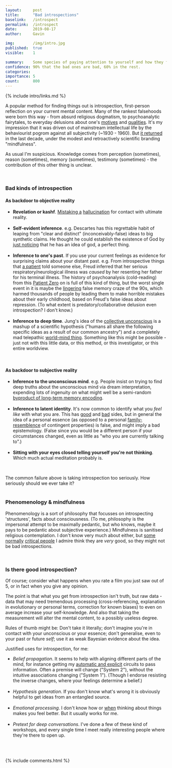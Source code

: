 ```yaml
---
layout:     post
title:      "Bad introspections"
baselink:   /introspect
permalink:  /introspect
date:       2019-08-17
author:     Gavin

img:        /img/intro.jpg
published:	true
visible: 	1

summary:    Some species of paying attention to yourself and how they fail.
confidence:	90% that the bad ones are bad, 60% in the rest.
categories: 
importance: 5
count:		800
---
```


{%	include intro/links.md		%}


A popular method for finding things out is introspection, first-person reflection on your current mental content. Many of the rankest falsehoods were born this way - from absurd religious dogmatism, to psychoanalytic fairytales, to everyday delusions about one's <a href="{{mot}}">motives</a> and <a href="{{pos}}">qualities</a>. It's my impression that it was driven out of mainstream intellectual life by the behaviourist pogrom against all subjectivity (~1930 - 1960). But <a href="{{mindful}}">it returned</a> in the last decade, under the modest and retroactively scientific branding "mindfulness". 

As usual I'm suspicious. Knowledge comes from perception (sometimes), reason (sometimes), memory (sometimes), testimony (sometimes) - the contribution of this other thing is unclear. 

<br>


### Bad kinds of introspection


#### As backdoor to objective reality

* **Revelation or kashf**. <a href="{{mig}}">Mistaking a</a> <a href="{{entheo}}">hallucination</a> for contact with ultimate reality.<br><br>
* **Self-evident inference**. e.g. Descartes has this regrettable habit of leaping from "clear and distinct" (inconceivably-false) ideas to big synthetic claims. He thought he could establish the existence of God by <a href="{{descart}}">just noticing</a> that he has an idea of god, a perfect thing.<br><br>
* **Inference to one's past**. If you use your current feelings as evidence for surprising claims about your distant past. e.g. From introspective things that <a href="{{anna}}">a patient</a> told someone else, Freud inferred that her serious respiratory/neurological illness was _caused_ by her resenting her father for his terminal illness. The history of psychoanalysis (cold-reading) from this <a href="{{anna}}">Patient Zero</a> on is full of this kind of thing, but the worst single event in it is maybe the <a href="{{falsem}}">lingering</a> false memory craze of the 90s, which harmed thousands of people by leading them to make horrible mistakes about their early childhood, based on Freud's false ideas about repression. (To what extent is predatory/collaborative delusion even introspection? I don't know.)<br><br>
* **Inference to deep time**. Jung's idea of the <a href="{{jung}}">collective unconscious</a> is a mashup of a scientific hypothesis ("humans all share the following specific ideas as a result of our common ancestry") and a completely mad telepathic <a href="{{mono}}">world-mind thing</a>. Something like this might be possible - just not with this little data, or this method, or this investigator, or this entire worldview.

<br>

#### As backdoor to subjective reality

* **Inference to the unconscious mind**. e.g. People insist on trying to find deep truths about the unconscious mind via dream interpretation, expending lots of ingenuity on what might well be a semi-random <a href="{{dreemz}}">byproduct of long-term memory encoding</a>.  <br><br>
* **Inference to latent identity**. It's now common to identify what you _feel like_ with what you are. This has <a href="{{gend}}">good</a> and <a href="{{other}}">bad</a> sides, but in general the idea of a personal essence (as opposed to a personal <a href="{{algo}}">family-resemblence</a> of contingent properties) is false, and might imply a bad epistemology. (False since you would be a different person if your circumstances changed, even as little as "who you are currently talking to".)<br><br>
* **Sitting with your eyes closed telling yourself you're not thinking**. Which much actual meditation probably is.

<br>

The common failure above is taking introspection too seriously. How seriously should we ever take it?<br><br>


### Phenomenology & mindfulness

Phenomenology is a sort of philosophy that focusses on introspecting 'structures', facts about consciousness. (To me, philosophy is the impersonal attempt to be maximally pedantic, but who knows, maybe it pays to be pedantic about subjective experience.) Mindfulness is sanitised religious contemplation. I don't know very much about either, but <a href="{{chap}}">some normally</a> <a href="{{kaj}}">critical people</a> I admire think they are _very_ good, so they might not be bad introspections.

<br>

### Is there good introspection? 

Of course; consider what happens when you rate a film you just saw out of 5, or in fact when you give any opinion. 

<!-- Dehaene. -->

The point is that what you get from introspection isn't truth, but raw data - data that may need tremendous processing (cross-referencing, explanation in evolutionary or personal terms, correction for known biases) to even on average increase your self-knowledge. And also that taking the measurement will alter the mental content, to a possibly useless degree.

Rules of thumb might be: Don't take it literally; don't imagine you're in contact with your unconscious or your essence; don't generalise, even to your past or future _self_; use it as weak Bayesian evidence about the idea.

Justified uses for introspection, for me:

* _Belief propagation_. It seems to help with aligning different parts of the mind, for instance getting my <a href="{{system}}">automatic and explicit</a> circuits to pass information. Often a premise will change ("System 2"), without the intuitive associations changing ("System 1"). (Though I endorse resisting the inverse changes, where your feelings determine a belief.)<br><br>
* _Hypothesis generation_. If you don't know what's wrong it is obviously helpful to get ideas from an entangled source.<br><br>
* _Emotional processing_. I don't know how or <a href="{{rumi}}">when</a> thinking about things makes you feel better. But it usually works for me.<br><br>
* _Pretext for deep conversations_. I've done a few of these kind of workshops, and every single time I meet really interesting people where they're there to open up.





<br><br>

{%  include comments.html %}
